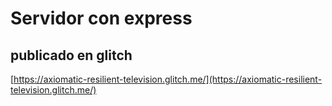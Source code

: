 # Servidor con express

## publicado en glitch

[https://axiomatic-resilient-television.glitch.me/](https://axiomatic-resilient-television.glitch.me/)
